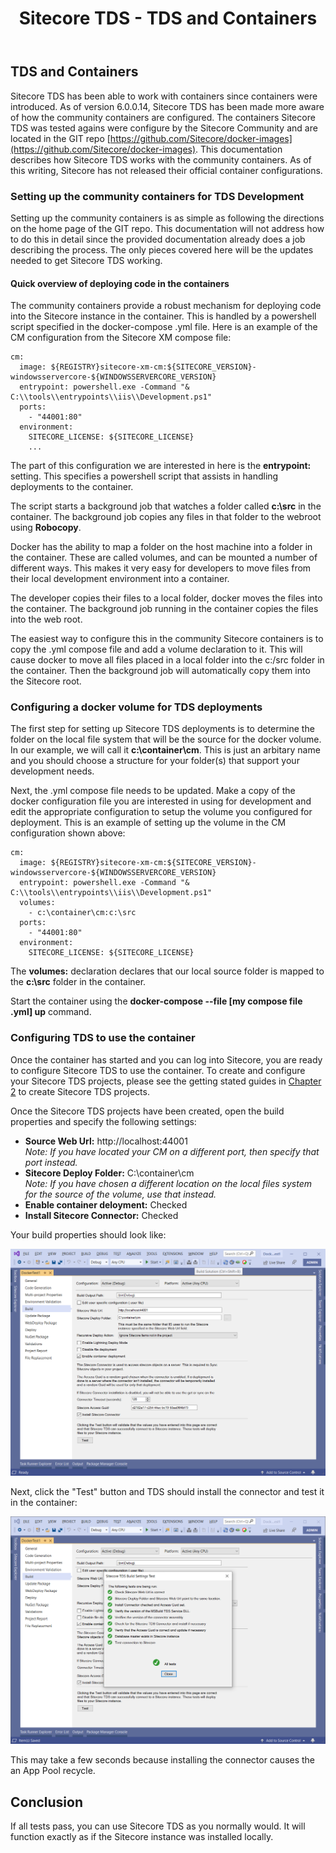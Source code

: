 ﻿---
title: Sitecore TDS - TDS and Containers
layout: TdsLayout
---

## TDS and Containers
Sitecore TDS has been able to work with containers since containers were introduced. As of version 6.0.0.14, Sitecore TDS has been made more aware of how the community containers are configured. The containers Sitecore TDS was tested agains were configure by the Sitecore Community and are located in the GIT repo [https://github.com/Sitecore/docker-images](https://github.com/Sitecore/docker-images). This documentation describes how Sitecore TDS works with the community containers. As of this writing, Sitecore has not released their official container configurations.

### Setting up the community containers for TDS Development
Setting up the community containers is as simple as following the directions on the home page of the GIT repo. This documentation will not address how to do this in detail since the provided documentation already does a job describing the process. The only pieces covered here will be the updates needed to get Sitecore TDS working.

#### Quick overview of deploying code in the containers
The community containers provide a robust mechanism for deploying code into the Sitecore instance in the container. This is handled by a powershell script specified in the docker-compose .yml file. Here is an example of the CM configuration from the Sitecore XM compose file:

    cm:
      image: ${REGISTRY}sitecore-xm-cm:${SITECORE_VERSION}-windowsservercore-${WINDOWSSERVERCORE_VERSION}
      entrypoint: powershell.exe -Command "& C:\\tools\\entrypoints\\iis\\Development.ps1"
      ports:
        - "44001:80"
      environment:
        SITECORE_LICENSE: ${SITECORE_LICENSE}
        ...

The part of this configuration we are interested in here is the **entrypoint:** setting. This specifies a powershell script that assists in handling deployments to the container.

The script starts a background job that watches a folder called **c:\src** in the container. The background job copies any files in that folder to the webroot using **Robocopy**.

Docker has the ability to map a folder on the host machine into a folder in the container. These are called volumes, and can be mounted a number of different ways. This makes it very easy for developers to move files from their local development environment into a container. 

The developer copies their files to a local folder, docker moves the files into the container. The background job running in the container copies the files into the web root.

The easiest way to configure this in the community Sitecore containers is to copy the .yml compose file and add a volume declaration to it. This will cause docker to move all files placed in a local folder into the c:/src folder in the container. Then the background job will automatically copy them into the Sitecore root.

### Configuring a docker volume for TDS deployments
The first step for setting up Sitecore TDS deployments is to determine the folder on the local file system that will be the source for the docker volume. In our example, we will call it **c:\container\cm**. This is just an arbitary name and you should choose a structure for your folder(s) that support your development needs.

Next, the .yml compose file needs to be updated. Make a copy of the docker configuration file you are interested in using for development and edit the appropriate configuration to setup the volume you configured for deployment. This is an example of setting up the volume in the CM configuration shown above:

    cm:
      image: ${REGISTRY}sitecore-xm-cm:${SITECORE_VERSION}-windowsservercore-${WINDOWSSERVERCORE_VERSION}
      entrypoint: powershell.exe -Command "& C:\\tools\\entrypoints\\iis\\Development.ps1"
      volumes:
        - c:\container\cm:c:\src
      ports:
        - "44001:80"
      environment:
        SITECORE_LICENSE: ${SITECORE_LICENSE}

The **volumes:** declaration declares that our local source folder is mapped to 
the **c:\src** folder in the container.

Start the container using the **docker-compose --file [my compose file .yml] up** command.

### Configuring TDS to use the container
Once the container has started and you can log into Sitecore, you are ready to configure Sitecore TDS to use the container. To create and configure your Sitecore TDS projects, please see the getting stated guides in [Chapter 2](/tds/chapter2.html) to create Sitecore TDS projects.

Once the Sitecore TDS projects have been created, open the build properties and specify the following settings:

- **Source Web Url:** http://localhost:44001   
  *Note: If you have located your CM on a different port, then specify that port instead.*
- **Sitecore Deploy Folder:** C:\container\cm  
  *Note: If you have chosen a different location on the local files system for the source of the volume, use that instead.*
- **Enable container deloyment:** Checked
- **Install Sitecore Connector:** Checked

Your build properties should look like:

![](/Images/Tds/chapter8-buildproperties.png)

Next, click the "Test" button and TDS should install the connector and test it in the container:

![](/Images/Tds/chapter8-testwindow.png)

This may take a few seconds because installing the connector causes the an App Pool recycle.

## Conclusion
If all tests pass, you can use Sitecore TDS as you normally would. It will function exactly as if the Sitecore instance was installed locally.